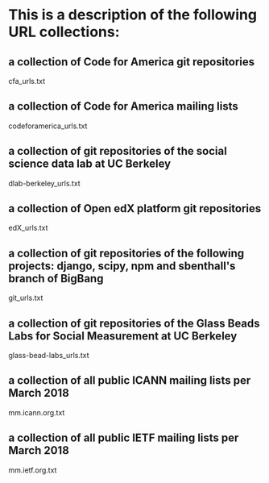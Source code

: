 # This is a description of the following URL collections:

## a collection of Code for America git repositories
cfa_urls.txt

## a collection of Code for America mailing lists
codeforamerica_urls.txt

## a collection of git repositories of the social science data lab at UC Berkeley
dlab-berkeley_urls.txt

## a collection of Open edX platform git repositories
edX_urls.txt

## a collection of git repositories of the following projects: django, scipy, npm and sbenthall's branch of BigBang
git_urls.txt

## a collection of git repositories of the Glass Beads Labs for Social Measurement at UC Berkeley
glass-bead-labs_urls.txt

## a collection of all public ICANN mailing lists per March 2018
mm.icann.org.txt

## a collection of all public IETF mailing lists per March 2018
mm.ietf.org.txt

